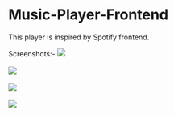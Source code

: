 # Music-Player-Frontend

This player is inspired by Spotify frontend.

Screenshots:-
<img src="https://cdn.discordapp.com/attachments/1089201300568277094/1112008031409020998/Screenshot_25.png"><br><br>
<img src="https://cdn.discordapp.com/attachments/1089201300568277094/1112008031706808400/Screenshot_26.png"><br><br>
<img src="https://cdn.discordapp.com/attachments/1089201300568277094/1112008032059142204/Screenshot_27.png"><br><br>
<img src="https://cdn.discordapp.com/attachments/1089201300568277094/1112008032340156456/Screenshot_28.png"><br><br><br><br>
